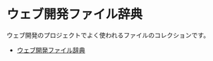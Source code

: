 # ウェブ開発ファイル辞典

ウェブ開発のプロジェクトでよく使われるファイルのコレクションです。

- [ウェブ開発ファイル辞典](https://gh640.github.io/files-in-web-projects/)
